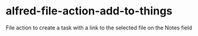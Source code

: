 # alfred-file-action-add-to-things
File action to create a task with a link to the selected file on the Notes field
